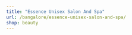 ```yaml
---
title: "Essence Unisex Salon And Spa"
url: /bangalore/essence-unisex-salon-and-spa/
shop: beauty
---
```

